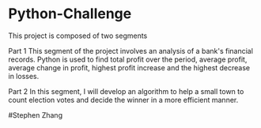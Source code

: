 # Python-Challenge 
This project is composed of two segments

Part 1 
This segment of the project involves an analysis of a bank's financial records. Python is used to find total profit over the period, average profit, average change in profit, highest profit increase and the highest decrease in losses. 

Part 2
In this segment, I will develop an algorithm to help a small town to count election votes and decide the winner in a more efficient manner.

#Stephen Zhang
